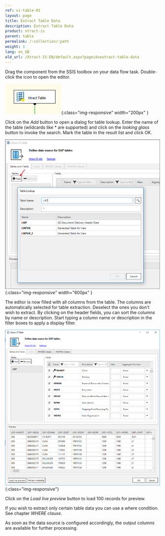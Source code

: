 ```yaml
---
ref: xi-table-01
layout: page
title: Extract Table Data
description: Extract Table Data
product: xtract-is
parent: table
permalink: /:collection/:path
weight: 1
lang: en_GB
old_url: /Xtract-IS-EN/default.aspx?pageid=extract-table-data
---
```


Drag the component from the SSIS toolbox on your data flow task. Double-click the icon to open the editor.

![Table-01](/img/content/Table-01.png){:class="img-responsive" width="200px" }


Click on the *Add* button to open a dialog for table lookup. Enter the name of the table (wildcards like * are supported) and click on the *looking glass* button to invoke the search. Mark the table in the result list and click OK.

![Table-Lookup](/img/content/Table-Lookup.png){:class="img-responsive" width="600px" }

The editor is now filled with all columns from the table. The columns are automatically selected for table extraction. Deselect the ones you don't wish to extract.
By clicking on the header fields, you can sort the columns by name or description. Start typing a column name or description in the filter boxes to apply a display filter.

![Table-Main](/img/content/Table-Main.png){:class="img-responsive"}

Click on the *Load live preview* button to load 100 records for preview.

If you wish to extract only certain table data you can use a where condition. See chapter *WHERE clause*.

As soon as the data source is configured accordingly, the output columns are available for further processing.


